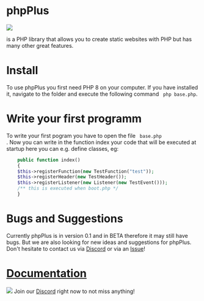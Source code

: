 # phpPlus

<img src= "https://github.com/phpPlus-Officiall/phpPlus/blob/main/baselogo.jpg">

is a PHP library that allows you to create static websites with PHP but has many other great features.

# Install

To use phpPlus you first need PHP 8 on your computer. If you have installed it, navigate to the folder and execute the following command <code> php base.php</code>.



# Write your first programm

To write your first pogram you have to open the file <code> base.php </code>.   Now you can write in the function index your code that will be executed at startup here you can e.g. define classes, eg:

```php
    public function index()
    {
    $this->registerFunction(new TestFunction("test"));
    $this->registerHeader(new TestHeader());
    $this->registerListener(new Listener(new TestEvent()));
    /** this is executed when boot.php */
    }
```

# Bugs and Suggestions


Currently phpPlus is in version 0.1 and in BETA therefore it may still have bugs.  But we are also looking for new ideas and suggestions for phpPlus. Don't hesitate to contact us via <a href = "https://discord.gg/zjFpVGzXxM">Discord</a> or via an <a href = "https://github.com/phpPlus-Officiall/phpPlus/issues">Issue</a>!


# <a href = "https://github.com/phpPlus-Officiall/phpPlus/blob/main/documentation.md"> Documentation </a>




<img src= "https://cloud.githubusercontent.com/assets/6291467/26705903/96c2d66e-477c-11e7-9f4e-f3c0efe96c9a.png">   Join our <a href = "https://discord.gg/zjFpVGzXxM">Discord</a> right now to not miss anything!

